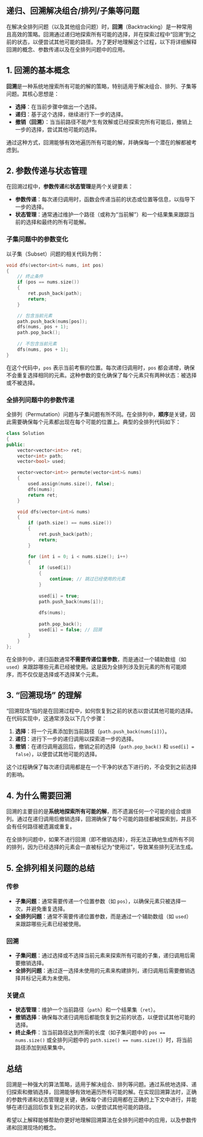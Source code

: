 ## 递归、回溯解决组合/排列/子集等问题

在解决全排列问题（以及其他组合问题）时，**回溯**（Backtracking）是一种常用且高效的策略。回溯通过递归地探索所有可能的选择，并在探索过程中“回溯”到之前的状态，以便尝试其他可能的路径。为了更好地理解这个过程，以下将详细解释回溯的概念、参数传递以及在全排列问题中的应用。

## 1. 回溯的基本概念

**回溯**是一种系统地搜索所有可能的解的策略，特别适用于解决组合、排列、子集等问题。其核心思想是：

- **选择**：在当前步骤中做出一个选择。
- **递归**：基于这个选择，继续进行下一步的选择。
- **撤销（回溯）**：当当前路径不能产生有效解或已经探索完所有可能后，撤销上一步的选择，尝试其他可能的选择。

通过这种方式，回溯能够有效地遍历所有可能的解，并确保每一个潜在的解都被考虑到。

## 2. 参数传递与状态管理

在回溯过程中，**参数传递**和**状态管理**是两个关键要素：

- **参数传递**：每次递归调用时，函数会传递当前的状态或位置等信息，以指导下一步的选择。
- **状态管理**：通常通过维护一个路径（或称为“当前解”）和一个结果集来跟踪当前的选择和最终的所有可能解。

### 子集问题中的参数变化

以子集（Subset）问题的相关代码为例：

```cpp
void dfs(vector<int>& nums, int pos)
{
    // 终止条件
    if (pos == nums.size())
    {
        ret.push_back(path);
        return;
    }

    // 包含当前元素
    path.push_back(nums[pos]);
    dfs(nums, pos + 1);
    path.pop_back();
    
    // 不包含当前元素
    dfs(nums, pos + 1);
}
```

在这个代码中，`pos` 表示当前考察的位置。每次递归调用时，`pos` 都会递增，确保不会重复选择相同的元素。这种参数的变化确保了每个元素只有两种状态：被选择或不被选择。

### 全排列问题中的参数传递

全排列（Permutation）问题与子集问题有所不同。在全排列中，**顺序**是关键，因此需要确保每个元素都出现在每个可能的位置上。典型的全排列代码如下：

```cpp
class Solution 
{
public:
    vector<vector<int>> ret;
    vector<int> path;
    vector<bool> used;

    vector<vector<int>> permute(vector<int>& nums) 
    {
        used.assign(nums.size(), false);
        dfs(nums);
        return ret;
    }

    void dfs(vector<int>& nums) 
    {
        if (path.size() == nums.size()) 
        {
            ret.push_back(path);
            return;
        }

        for (int i = 0; i < nums.size(); i++) 
        {
            if (used[i]) 
            {
                continue; // 跳过已经使用的元素
            }
            
            used[i] = true;
            path.push_back(nums[i]);
            
            dfs(nums);
            
            path.pop_back();
            used[i] = false; // 回溯
        }
    }
};
```

在全排列中，递归函数通常**不需要传递位置参数**，而是通过一个辅助数组（如 `used`）来跟踪哪些元素已经被使用。这是因为全排列涉及到元素的所有可能顺序，而不仅仅是选择或不选择某个元素。

## 3. “回溯现场” 的理解

“回溯现场”指的是在回溯过程中，如何恢复到之前的状态以尝试其他可能的选择。在代码实现中，这通常涉及以下几个步骤：

1. **选择**：将一个元素添加到当前路径（`path.push_back(nums[i])`）。
2. **递归**：进行下一步的递归调用以探索进一步的选择。
3. **撤销**：在递归调用返回后，撤销之前的选择（`path.pop_back()` 和 `used[i] = false`），以便尝试其他可能的选择。

这个过程确保了每次递归调用都是在一个干净的状态下进行的，不会受到之前选择的影响。

## 4. 为什么需要回溯

回溯的主要目的是**系统地探索所有可能的解**，而不遗漏任何一个可能的组合或排列。通过在递归调用后撤销选择，回溯确保了每个可能的路径都被探索到，并且不会有任何路径被遗漏或重复。

在全排列问题中，如果不进行回溯（即不撤销选择），将无法正确地生成所有不同的排列，因为已经选择的元素会一直被标记为“使用过”，导致某些排列无法生成。

## 5. 全排列相关问题的总结

### 传参

- **子集问题**：通常需要传递一个位置参数（如 `pos`），以确保元素只被选择一次，并避免重复选择。
- **全排列问题**：通常不需要传递位置参数，而是通过一个辅助数组（如 `used`）来跟踪哪些元素已经被使用。

### 回溯

- **子集问题**：通过选择或不选择当前元素来探索所有可能的子集，递归调用后需要撤销选择。
- **全排列问题**：通过逐一选择未使用的元素来构建排列，递归调用后需要撤销选择并标记元素为未使用。

### 关键点

- **状态管理**：维护一个当前路径（`path`）和一个结果集（`ret`）。
- **撤销选择**：确保每次递归调用后都能恢复到之前的状态，以便尝试其他可能的选择。
- **终止条件**：当当前路径达到所需的长度（如子集问题中的 `pos == nums.size()` 或全排列问题中的 `path.size() == nums.size()`）时，将当前路径添加到结果集中。

## 总结

回溯是一种强大的算法策略，适用于解决组合、排列等问题。通过系统地选择、递归探索和撤销选择，回溯能够有效地遍历所有可能的解。在实现回溯算法时，正确的参数传递和状态管理是关键，确保每个递归调用都在正确的上下文中进行，并能够在递归返回后恢复到之前的状态，以便尝试其他可能的路径。

希望以上解释能够帮助你更好地理解回溯算法在全排列问题中的应用，以及参数传递和回溯现场的概念。